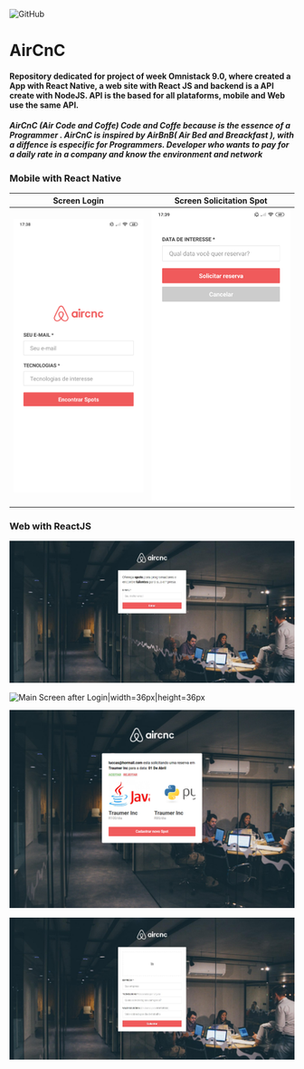 ![GitHub](https://img.shields.io/github/license/luccastraumer/aircnc)

# AirCnC
#### Repository dedicated for project of week Omnistack 9.0, where created a App with React Native, a web site with React JS and backend is a API create with NodeJS. API is the based for all plataforms, mobile and Web use the same API.

##### AirCnC (Air Code and Coffe) Code and Coffe because is the essence of a Programmer . AirCnC is inspired by AirBnB( Air Bed and Breackfast ), with a diffence is especific for Programmers. Developer who wants to pay for a daily rate in a company and know the environment and network


### Mobile with React Native

Screen Login               |  Screen Solicitation Spot
:-------------------------:|:-------------------------:
![Screen Login Mobile](https://github.com/LuccasTraumer/AirCnC/blob/master/Images_Mobile/Mobile_Screen_Login.png) | ![Screen Solicitation](https://github.com/LuccasTraumer/AirCnC/blob/master/Images_Mobile/Mobile_Screen_Solicitation.png)

 

### Web with ReactJS 



![Screen Login|width=36px|height=36px](https://github.com/LuccasTraumer/AirCnC/blob/master/Images_Web/Web_Screen_Login.jpg)


![Main Screen after Login|width=36px|height=36px](https://github.com/LuccasTraumer/AirCnC/blob/master/Images_Web/Sem%20t%C3%ADtulo.png)


![Solicitation|width=36px|height=36px](https://github.com/LuccasTraumer/AirCnC/blob/master/Images_Web/Solicitacao.png)

![Create a Spot in Web|width=36px|height=36px](https://github.com/LuccasTraumer/AirCnC/blob/master/Images_Web/Web_Create_Spot.jpg)

